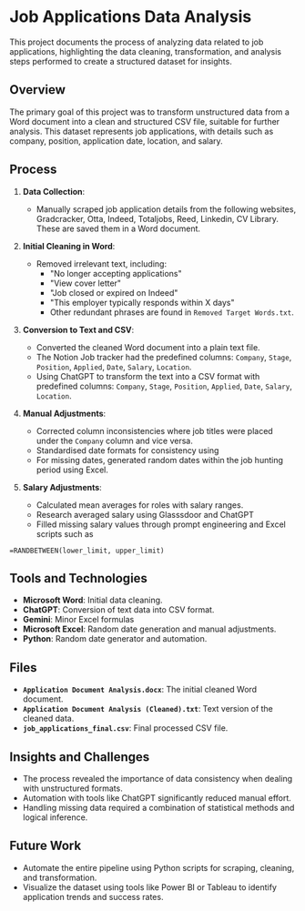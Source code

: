 # Job Applications Data Analysis

This project documents the process of analyzing data related to job applications, highlighting the data cleaning, transformation, and analysis steps performed to create a structured dataset for insights.

## Overview

The primary goal of this project was to transform unstructured data from a Word document into a clean and structured CSV file, suitable for further analysis. This dataset represents job applications, with details such as company, position, application date, location, and salary.

## Process

1. **Data Collection**:
   - Manually scraped job application details from the following websites, Gradcracker, Otta, Indeed, Totaljobs, Reed, Linkedin, CV Library. These are saved them in a Word document.

2. **Initial Cleaning in Word**:
   - Removed irrelevant text, including:
     - "No longer accepting applications"
     - "View cover letter"
     - "Job closed or expired on Indeed"
     - "This employer typically responds within X days"
     - Other redundant phrases are found in `Removed Target Words.txt`.
    
       

3. **Conversion to Text and CSV**:
   - Converted the cleaned Word document into a plain text file.
   - The Notion Job tracker had the predefined columns: `Company`, `Stage`, `Position`, `Applied`, `Date`, `Salary`, `Location`.
   - Using ChatGPT to transform the text into a CSV format with predefined columns: `Company`, `Stage`, `Position`, `Applied`, `Date`, `Salary`, `Location`.

4. **Manual Adjustments**:
   - Corrected column inconsistencies where job titles were placed under the `Company` column and vice versa.
   - Standardised date formats for consistency using 
   - For missing dates, generated random dates within the job hunting period using Excel.

5. **Salary Adjustments**:
   - Calculated mean averages for roles with salary ranges.
   - Research averaged salary using Glasssdoor and ChatGPT
   - Filled missing salary values through prompt engineering and Excel scripts such as
  
```excel
=RANDBETWEEN(lower_limit, upper_limit)
```


## Tools and Technologies
- **Microsoft Word**: Initial data cleaning.
- **ChatGPT**: Conversion of text data into CSV format.
- **Gemini**: Minor Excel formulas
- **Microsoft Excel**: Random date generation and manual adjustments.
- **Python**: Random date generator and automation.

## Files

- **`Application Document Analysis.docx`**: The initial cleaned Word document.
- **`Application Document Analysis (Cleaned).txt`**: Text version of the cleaned data.
- **`job_applications_final.csv`**: Final processed CSV file.

## Insights and Challenges

- The process revealed the importance of data consistency when dealing with unstructured formats.
- Automation with tools like ChatGPT significantly reduced manual effort.
- Handling missing data required a combination of statistical methods and logical inference.

## Future Work

- Automate the entire pipeline using Python scripts for scraping, cleaning, and transformation.
- Visualize the dataset using tools like Power BI or Tableau to identify application trends and success rates.
